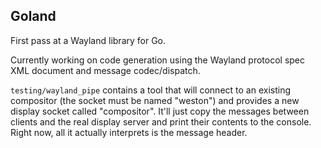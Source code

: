 ## Goland

First pass at a Wayland library for Go.

Currently working on code generation using the Wayland protocol spec XML
document and message codec/dispatch.

```testing/wayland_pipe``` contains a tool that will connect to an existing
compositor (the socket must be named "weston") and provides a new display socket
called "compositor". It'll just copy the messages between clients and the real
display server and print their contents to the console. Right now, all it
actually interprets is the message header.
